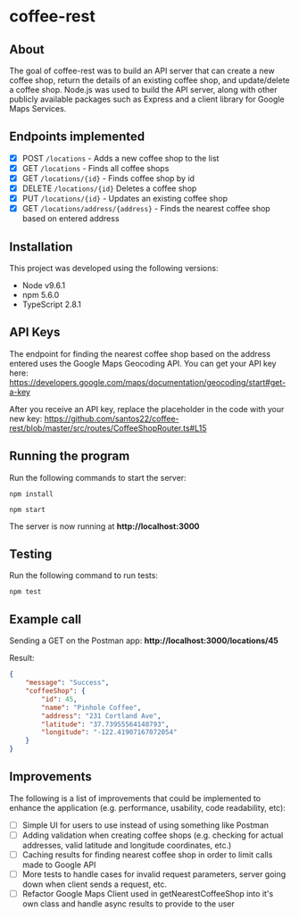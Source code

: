 # coffee-rest

## About
The goal of coffee-rest was to build an API server that can create a new coffee shop, return the details of an existing coffee shop, and update/delete a coffee shop. Node.js was used to build the API server, along with other publicly available packages such as Express and a client library for Google Maps Services.

## Endpoints implemented
- [x] POST `/locations` - Adds a new coffee shop to the list
- [x] GET `/locations` - Finds all coffee shops
- [x] GET `/locations/{id}` - Finds coffee shop by id
- [x] DELETE `/locations/{id}` Deletes a coffee shop
- [x] PUT `/locations/{id}` - Updates an existing coffee shop
- [x] GET `/locations/address/{address}` - Finds the nearest coffee shop based on entered address

## Installation
This project was developed using the following versions:
* Node v9.6.1
* npm 5.6.0
* TypeScript 2.8.1

## API Keys
The endpoint for finding the nearest coffee shop based on the address entered uses the Google Maps Geocoding API. You can get your API key here: https://developers.google.com/maps/documentation/geocoding/start#get-a-key 

After you receive an API key, replace the placeholder in the code with your new key: https://github.com/santos22/coffee-rest/blob/master/src/routes/CoffeeShopRouter.ts#L15

## Running the program
Run the following commands to start the server:

```
npm install

npm start
```

The server is now running at **http://localhost:3000**

## Testing
Run the following command to run tests:
```
npm test
```

## Example call
Sending a GET on the Postman app: **http://localhost:3000/locations/45**

Result:
```json
{
    "message": "Success",
    "coffeeShop": {
        "id": 45,
        "name": "Pinhole Coffee",
        "address": "231 Cortland Ave",
        "latitude": "37.73955564148793",
        "longitude": "-122.41907167072054"
    }
}
```

## Improvements
The following is a list of improvements that could be implemented to enhance the application (e.g. performance, usability, code readability, etc):
- [ ] Simple UI for users to use instead of using something like Postman
- [ ] Adding validation when creating coffee shops (e.g. checking for actual addresses, valid latitude and longitude coordinates, etc.)
- [ ] Caching results for finding nearest coffee shop in order to limit calls made to Google API
- [ ] More tests to handle cases for invalid request parameters, server going down when client sends a request, etc.
- [ ] Refactor Google Maps Client used in getNearestCoffeeShop into it's own class and handle async results to provide to the user
